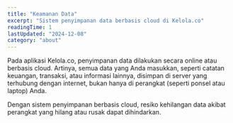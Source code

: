 ```yaml
---
title: "Keamanan Data"
excerpt: "Sistem penyimpanan data berbasis cloud di Kelola.co"
readingTime: 1
lastUpdated: "2024-12-08"
category: "about"
---
```


Pada aplikasi Kelola.co, penyimpanan data dilakukan secara online atau berbasis cloud. Artinya, semua data yang Anda masukkan, seperti catatan keuangan, transaksi, atau informasi lainnya, disimpan di server yang terhubung dengan internet, bukan hanya di perangkat (seperti ponsel atau laptop) Anda.

Dengan sistem penyimpanan berbasis cloud, resiko kehilangan data akibat perangkat yang hilang atau rusak dapat dihindarkan.